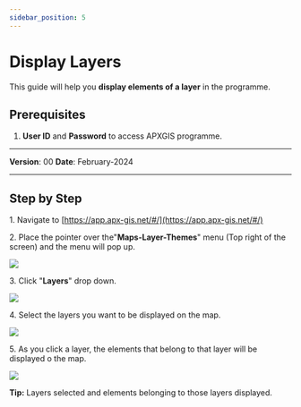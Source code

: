 ```yaml
---
sidebar_position: 5
---
```


# Display Layers

This guide will help you **display elements of a layer** in the programme.

## **Prerequisites**
1.	**User ID** and **Password** to access APXGIS programme.

------------

**Version**: 00
**Date**: February-2024

------------
## **Step by Step**

1\. Navigate to [https://app.apx-gis.net/#/](https://app.apx-gis.net/#/)


2\. Place the pointer over the"**Maps-Layer-Themes**" menu (Top right of the screen) and the menu will pop up.

![](https://ajeuwbhvhr.cloudimg.io/colony-recorder.s3.amazonaws.com/files/2024-01-25/697cf4c2-ddbd-4784-856d-363384aa515c/user_cropped_screenshot.jpeg?tl_px=0,0&br_px=814,769&force_format=png&width=1120.0&wat=1&wat_opacity=1&wat_gravity=northwest&wat_url=https://colony-recorder.s3.amazonaws.com/images/watermarks/14B8A6_standard.png&wat_pad=1037,86)


3\. Click "**Layers**" drop down.

![](https://ajeuwbhvhr.cloudimg.io/colony-recorder.s3.amazonaws.com/files/2024-01-25/f8b51ced-3b96-424d-948d-c32bce85e663/user_cropped_screenshot.jpeg?tl_px=0,0&br_px=951,769&force_format=png&width=1120.0&wat=1&wat_opacity=1&wat_gravity=northwest&wat_url=https://colony-recorder.s3.amazonaws.com/images/watermarks/14B8A6_standard.png&wat_pad=616,224)


4\. Select the layers you want to be displayed on the map.

![](https://ajeuwbhvhr.cloudimg.io/colony-recorder.s3.amazonaws.com/files/2024-01-25/30567b46-b3ca-4c51-bfbb-747c3356db6e/ascreenshot.jpeg?tl_px=993,112&br_px=1819,573&force_format=png&width=826&wat_scale=73&wat=1&wat_opacity=1&wat_gravity=northwest&wat_url=https://colony-recorder.s3.amazonaws.com/images/watermarks/14B8A6_standard.png&wat_pad=409,204)


5\. As you click a layer, the elements that belong to that layer will be displayed o the map.

![](https://ajeuwbhvhr.cloudimg.io/colony-recorder.s3.amazonaws.com/files/2024-01-25/4cf704b5-f53b-4018-a186-629bf5ca4d93/ascreenshot.jpeg?tl_px=993,90&br_px=1819,551&force_format=png&width=826&wat_scale=73&wat=1&wat_opacity=1&wat_gravity=northwest&wat_url=https://colony-recorder.s3.amazonaws.com/images/watermarks/14B8A6_standard.png&wat_pad=402,204)


**Tip:** Layers selected and elements belonging to those layers displayed.



